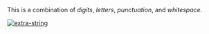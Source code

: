 This is a combination of *digits*, *letters*, *punctuation*, and *whitespace*.


[![extra-string](https://i.imgur.com/y4YVIau.jpg)](https://www.npmjs.com/package/extra-string)
